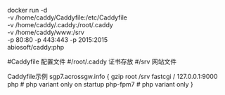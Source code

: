 docker run -d \
    -v /home/caddy/Caddyfile:/etc/Caddyfile \
    -v /home/caddy/.caddy:/root/.caddy \
	-v /home/caddy/www:/srv \
    -p 80:80 -p 443:443 -p 2015:2015\
    abiosoft/caddy:php
	
	
#Caddyfile 配置文件
#/root/.caddy 证书存放
#/srv 网站文件

Caddyfile示例
sgp7.acrossgw.info {
    gzip
    root    /srv
fastcgi / 127.0.0.1:9000 php # php variant only
on startup php-fpm7 # php variant only
}
